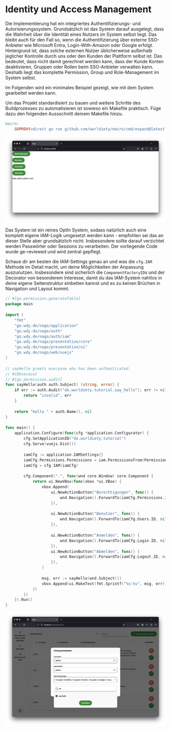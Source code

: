 # Identity und Access Management

Die Implementierung hat ein integriertes Authentifizierungs- und Autorisierungssystem.
Grundsätzlich ist das System darauf ausgelegt, dass die Wahrheit über die Identität eines Nutzers im System selbst liegt.
Das bleibt auch für den Fall so, wenn die Authentifizierung über externe SSO-Anbieter wie Microsoft Entra, Login-With-Amazon oder Google erfolgt.
Hintergrund ist, dass solche externen Nutzer üblicherweise außerhalb jeglicher Kontrolle durch uns oder den Kunden der Plattform selbst ist.
Das bedeutet, dass nicht damit gerechnet werden kann, dass der Kunde Konten deaktivieren, Gruppen oder Rollen beim SSO-Anbieter verwalten kann.
Deshalb liegt das komplette Permission, Group und Role-Management im System selbst.

Im Folgenden wird ein minimales Beispiel gezeigt, wie mit dem System gearbeitet werden kann.

Um das Projekt standardisiert zu bauen und weitere Schritte des Buildprozesses zu automatisieren ist sowieso ein Makefile praktisch.
Füge dazu den folgenden Aussschnitt deinem Makefile hinzu.
```makefile
macro:
	GOPROXY=direct go run github.com/worldiety/macro/cmd/expand@latest
```

![Screenshot](screenshot-1.png)

Das System ist ein reines OptIn System, sodass natürlich auch eine komplett eigene IAM-Logik umgesetzt werden kann - empfohlen sei das an dieser Stelle aber grundsätzlich nicht.
Insbesondere sollte darauf verzichtet werden Passwörter oder Sessions zu verarbeiten.
Der vorliegende Code wurde ge-reviewed und wird zentral gepflegt. 

Schaue dir am besten die IAM-Settings genau an und was die `cfg.IAM` Methode im Detail macht, um deine Möglichkeiten der Anpassung auszunutzen.
Insbesondere sind sicherlich die `ComponentFactoryID`s und der Decorator von besonderem Interesse, damit du das IAM-System nahtlos in deine eigene Seitenstruktur einbetten kannst und es zu keinen Brüchen in Navigation und Layout kommt. 
```go
// #[go.permission.generateTable]
package main

import (
	"fmt"
	"go.wdy.de/nago/application"
	"go.wdy.de/nago/auth"
	"go.wdy.de/nago/auth/iam"
	"go.wdy.de/nago/presentation/core"
	"go.wdy.de/nago/presentation/ui"
	"go.wdy.de/nago/web/vuejs"
)

// sayHello greets everyone who has been authenticated.
// #[@Usecase]
// #[go.permission.audit]
func sayHello(auth auth.Subject) (string, error) {
	if err := auth.Audit("de.worldiety.tutorial.say_hello"); err != nil {
		return "invalid", err
	}

	return "hello " + auth.Name(), nil
}

func main() {
	application.Configure(func(cfg *application.Configurator) {
		cfg.SetApplicationID("de.worldiety.tutorial")
		cfg.Serve(vuejs.Dist())

		iamCfg := application.IAMSettings{}
		iamCfg.Permissions.Permissions = iam.PermissionsFrom(Permissions())
		iamCfg = cfg.IAM(iamCfg)

		cfg.Component(".", func(wnd core.Window) core.Component {
			return ui.NewVBox(func(vbox *ui.VBox) {
				vbox.Append(
					ui.NewActionButton("Berechtigungen", func() {
						wnd.Navigation().ForwardTo(iamCfg.Permissions.ID, nil)
					}),

					ui.NewActionButton("Benutzer", func() {
						wnd.Navigation().ForwardTo(iamCfg.Users.ID, nil)
					}),

					ui.NewActionButton("Anmelden", func() {
						wnd.Navigation().ForwardTo(iamCfg.Login.ID, nil)
					}),
					ui.NewActionButton("Abmelden", func() {
						wnd.Navigation().ForwardTo(iamCfg.Logout.ID, nil)
					}),
				)

				msg, err := sayHello(wnd.Subject())
				vbox.Append(ui.MakeText(fmt.Sprintf("%s:%v", msg, err)))
			})
		})
	}).Run()
}

```

![Screenshot](screenshot-2.png)